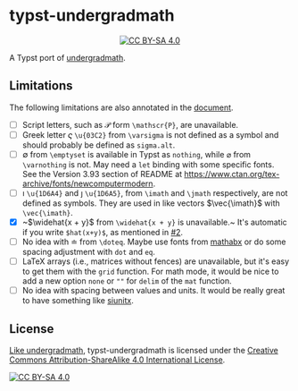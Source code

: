 # typst-undergradmath

<p align="center">
  <a href="http://creativecommons.org/licenses/by-sa/4.0/">
    <img alt="CC BY-SA 4.0" src="https://img.shields.io/badge/License-CC%20BY--SA%204.0-lightgrey.svg" />
  </a>
</p>

A Typst port of [undergradmath].

## Limitations
The following limitations are also annotated in the [document](undergradmath.pdf).

- [ ] Script letters, such as $\mathscr{P}$ form `\mathscr{P}`, are unavailable.
- [ ] Greek letter $\varsigma$ `\u{03C2}` from `\varsigma` is not defined as a symbol and should probably be defined as `sigma.alt`.
- [ ] $\emptyset$ from `\emptyset` is available in Typst as `nothing`, while $\varnothing$ from `\varnothing` is not.
      May need a `let` binding with some specific fonts. See the Version 3.93 section of README at
      https://www.ctan.org/tex-archive/fonts/newcomputermodern.
- [ ] $\imath$ `\u{1D6A4}` and $\jmath$ `\u{1D6A5}`, from `\imath` and `\jmath` respectively, are not defined as symbols.
      They are used in like vectors $\vec{\imath}$ with `\vec{\imath}`.
- [x] ~$\widehat{x + y}$ from `\widehat{x + y}` is unavailable.~ It's automatic if you write `$hat(x+y)$`, as mentioned in [#2].
- [ ] No idea with $\doteq$ from `\doteq`.
      Maybe use fonts from [mathabx] or do some spacing adjustment with `dot` and `eq`.
- [ ] LaTeX arrays (i.e., matrices without fences) are unavailable, but it's easy to get them with the `grid` function.
      For math mode, it would be nice to add a new option `none` or `""` for `delim` of the `mat` function.
- [ ] No idea with spacing between values and units. It would be really great to have something like [siunitx].

[#2]: https://github.com/johanvx/typst-undergradmath/issues/2
[mathabx]: https://www.ctan.org/tex-archive/fonts/mathabx
[siunitx]: https://www.ctan.org/pkg/siunitx

## License
[Like undergradmath], typst-undergradmath is licensed under the
[Creative Commons Attribution-ShareAlike 4.0 International License][cc-by-sa].

[![CC BY-SA 4.0][cc-by-sa-image]][cc-by-sa]

[cc-by-sa]: http://creativecommons.org/licenses/by-sa/4.0/
[cc-by-sa-image]: https://licensebuttons.net/l/by-sa/4.0/88x31.png
[cc-by-sa-shield]: https://img.shields.io/badge/License-CC%20BY--SA%204.0-lightgrey.svg

[undergradmath]: https://gitlab.com/jim.hefferon/undergradmath
[Like undergradmath]: https://gitlab.com/jim.hefferon/undergradmath/-/blob/5b19eff74454f7c71664f85e8042d7b30fcf9cfb/LICENSE
